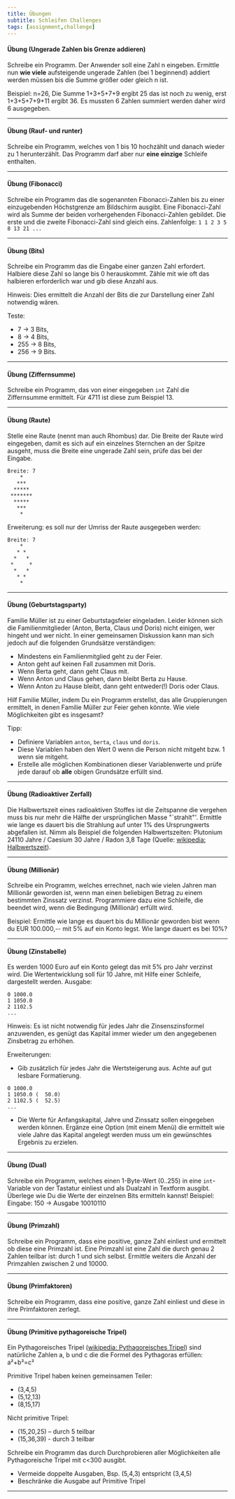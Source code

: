 ```yaml
---
title: Übungen
subtitle: Schleifen Challenges
tags: [assignment,challenge]
---
```


#### Übung (Ungerade Zahlen bis Grenze addieren)

Schreibe ein Programm. Der Anwender soll eine Zahl n eingeben. 
Ermittle nun **wie viele** aufsteigende ungerade Zahlen (bei 1 beginnend) addiert werden müssen bis die Summe größer oder gleich n ist.

Beispiel: n=26, Die Summe 1+3+5+7+9 ergibt 25 das ist noch zu wenig, erst 1+3+5+7+9+11 ergibt 36. Es mussten 6 Zahlen summiert werden daher wird 6 ausgegeben.

---


#### Übung (Rauf- und runter)

Schreibe ein Programm, welches von 1 bis 10 hochzählt und danach wieder zu 1 herunterzählt. Das Programm darf aber nur **eine einzige** Schleife enthalten.

---


#### Übung (Fibonacci)

Schreibe ein Programm das die sogenannten Fibonacci-Zahlen bis zu einer einzugebenden Höchstgrenze am Bildschirm ausgibt. Eine Fibonacci-Zahl wird als Summe der beiden vorhergehenden Fibonacci-Zahlen gebildet. Die erste und die zweite Fibonacci-Zahl sind gleich eins. Zahlenfolge: `1 1 2 3 5 8 13 21 ...`

---


#### Übung (Bits)

Schreibe ein Programm das die Eingabe einer ganzen Zahl erfordert. Halbiere diese Zahl so lange bis 0 herauskommt. Zähle mit wie oft das halbieren erforderlich war und gib diese Anzahl aus.

Hinweis: Dies ermittelt die Anzahl der Bits die zur Darstellung einer Zahl notwendig wären.

Teste:

- 7 → 3 Bits,
- 8 → 4 Bits,
- 255 → 8 Bits,
- 256 → 9 Bits.

---

#### Übung (Ziffernsumme)

Schreibe ein Programm, das von einer eingegeben `int` Zahl die Ziffernsumme ermittelt. Für 4711 ist diese zum Beispiel 13.

---

#### Übung (Raute)
Stelle eine Raute (nennt man auch Rhombus) dar. Die Breite der Raute wird eingegeben, damit es sich auf ein einzelnes Sternchen an der Spitze ausgeht, muss die Breite eine ungerade Zahl sein, prüfe das bei der Eingabe.

```
Breite: 7
    *
   ***
  *****
 *******
  *****
   ***
    *
```


Erweiterung: es soll nur der Umriss der Raute ausgegeben werden:

```
Breite: 7
    *
   * *
  *   *
 *     *
  *   *
   * *
    *
```

---


#### Übung (Geburtstagsparty)

Familie Müller ist zu einer Geburtstagsfeier eingeladen. Leider können sich die Familienmitglieder (Anton, Berta, Claus und Doris) nicht einigen, wer hingeht und wer nicht. In einer gemeinsamen Diskussion kann man sich jedoch auf die folgenden Grundsätze verständigen:

- Mindestens ein Familienmitglied geht zu der Feier.
- Anton geht auf keinen Fall zusammen mit Doris.
- Wenn Berta geht, dann geht Claus mit.
- Wenn Anton und Claus gehen, dann bleibt Berta zu Hause.
- Wenn Anton zu Hause bleibt, dann geht entweder(!) Doris oder Claus.


Hilf Familie Müller, indem Du ein Programm erstellst, das alle Gruppierungen ermittelt, in denen Familie Müller zur Feier gehen könnte. Wie viele Möglichkeiten gibt es insgesamt?

Tipp: 

- Definiere Variablen `anton`, `berta`, `claus` und `doris`.
- Diese Variablen haben den Wert 0 wenn die Person nicht mitgeht bzw. 1 wenn sie mitgeht.
- Erstelle alle möglichen Kombinationen dieser Variablenwerte und prüfe jede darauf ob **alle** obigen Grundsätze erfüllt sind.

---


#### Übung (Radioaktiver Zerfall)

Die Halbwertszeit eines radioaktiven Stoffes ist die Zeitspanne die vergehen muss bis nur mehr die Hälfte der ursprünglichen Masse "`strahlt"'. Ermittle wie lange es dauert bis die Strahlung auf unter 1% des Ursprungwerts abgefallen ist. Nimm als Beispiel die folgenden Halbwertszeiten:
Plutonium 24110 Jahre / Caesium 30 Jahre / Radon 3,8 Tage (Quelle: [wikipedia: Halbwertszeit](http://de.wikipedia.org/wiki/Halbwertszeit)).

---

#### Übung (Millionär)
Schreibe ein Programm, welches errechnet, nach wie vielen Jahren man Millionär geworden
ist, wenn man einen beliebigen Betrag zu einem bestimmten Zinssatz verzinst. Programmiere dazu eine Schleife, die beendet wird, wenn die Bedingung (Millionär) erfüllt wird.

Beispiel: Ermittle wie lange es dauert bis du Millionär geworden bist wenn du EUR 100.000,-- mit 5\% auf ein Konto legst. Wie lange dauert es bei 10%?

---

#### Übung (Zinstabelle)

Es werden 1000 Euro auf ein Konto gelegt das mit 5% pro Jahr verzinst wird. Die Wertentwicklung soll für 10 Jahre, mit Hilfe einer Schleife, dargestellt werden. Ausgabe:

```
0 1000.0
1 1050.0
2 1102.5
...
```

Hinweis: Es ist nicht notwendig für jedes Jahr die Zinsenszinsformel anzuwenden, es genügt das Kapital immer wieder um den angegebenen Zinsbetrag zu erhöhen.

Erweiterungen:

- Gib zusätzlich für jedes Jahr die Wertsteigerung aus. Achte auf gut lesbare Formatierung.
```
0 1000.0
1 1050.0 (  50.0)
2 1102.5 (  52.5)
...
```
- Die Werte für Anfangskapital, Jahre und Zinssatz sollen eingegeben werden können. 
Ergänze eine Option (mit einem Menü) die ermittelt wie viele Jahre das Kapital angelegt werden muss um ein gewünschtes Ergebnis zu erzielen.

---



#### Übung (Dual)

Schreibe ein Programm, welches einen 1-Byte-Wert (0..255) in eine `int`-Variable von der Tastatur einliest und als Dualzahl in Textform ausgibt. Überlege wie Du die Werte der einzelnen Bits ermitteln kannst!
Beispiel: Eingabe: 150 → Ausgabe 10010110

---

#### Übung (Primzahl)

Schreibe ein Programm, dass eine positive, ganze Zahl einliest und ermittelt ob diese eine Primzahl ist. Eine Primzahl ist eine Zahl die durch genau 2 Zahlen teilbar ist: durch 1 und sich selbst.
Ermittle weiters die Anzahl der Primzahlen zwischen 2 und 10000.

---

#### Übung (Primfaktoren)
Schreibe ein Programm, dass eine positive, ganze Zahl einliest und diese in ihre Primfaktoren zerlegt.

---

#### Übung (Primitive pythagoreische Tripel)

Ein Pythagoreisches Tripel ([wikipedia: Pythagoreisches Tripel](https://de.wikipedia.org/wiki/Pythagoreisches_Tripel)) sind natürliche Zahlen a, b und c die die Formel des Pythagoras erfüllen:
a²+b²=c²

Primitive Tripel haben keinen gemeinsamen Teiler:

- (3,4,5)
- (5,12,13)
- (8,15,17)

Nicht primitive Tripel: 

- (15,20,25) – durch 5 teilbar
- (15,36,39) - durch 3 teilbar

Schreibe ein Programm das durch Durchprobieren aller Möglichkeiten alle Pythagoreische Tripel mit c<300 ausgibt.

- Vermeide doppelte Ausgaben, Bsp. (5,4,3) entspricht (3,4,5)
- Beschränke die Ausgabe auf Primitive Tripel

---
